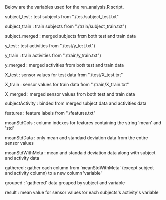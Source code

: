 Below are the variables used for the run_analysis.R script.

subject_test : test subjects from "./test/subject_test.txt"

subject_train : train subjects from "./train/subject_train.txt")

subject_merged : merged subjects from both test and train data


y_test : test activities from "./test/y_test.txt")

y_train : train activities from "./train/y_train.txt")

y_merged : merged activities from both test and train data

 
X_test : sensor values for test data from "./test/X_test.txt"

X_train : sensor values for train data from "./train/X_train.txt"

X_merged : merged sensor values from both test and train data


subjectActivity : binded from merged subject data and activities data


features : feature labels from "./features.txt"

meanStdCols : column indexes for features containing the string 'mean' and 'std'

meanStdData : only mean and standard deviation data from the entire sensor values


meanStdWithMeta : mean and standard deviation data along with subject and activity data

gathered : gather each column from 'meanStdWithMeta' (except subject and activity column) to a new column 'variable'

grouped : 'gathered' data grouped by subject and variable

result : mean value for sensor values for each subjects's activity's variable
